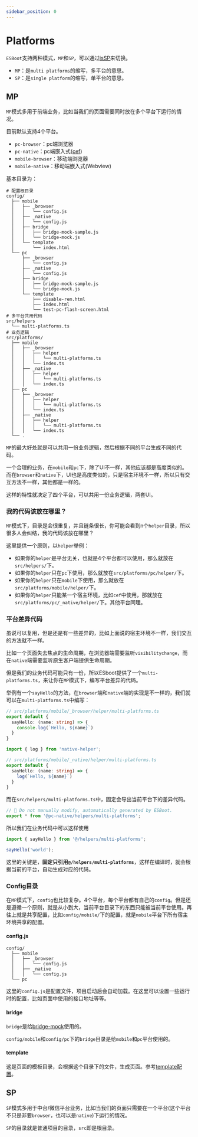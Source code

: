 ```yaml
---
sidebar_position: 0
---
```


# Platforms

`ESBoot`支持两种模式，`MP`和`SP`，可以通过[isSP](../config#issp)来切换。

- `MP`：是`multi platforms`的缩写，多平台的意思。
- `SP`：是`single platform`的缩写，单平台的意思。

## MP

`MP`模式多用于前端业务，比如当我们的页面需要同时放在多个平台下运行的情况。

目前默认支持4个平台。

- `pc-browser`：pc端浏览器
- `pc-native`：pc端嵌入式([cef](https://github.com/chromiumembedded/cef))
- `mobile-browser`：移动端浏览器
- `mobile-native`：移动端嵌入式(Webview)

基本目录为：

```plaint
# 配置根目录
config/
  ├── mobile
  │   ├── _browser
  │   │   └── config.js
  │   ├── _native
  │   │   └── config.js
  │   ├── bridge
  │   │   ├── bridge-mock-sample.js
  │   │   └── bridge-mock.js
  │   └── template
  │       └── index.html
  └── pc
      ├── _browser
      │   └── config.js
      ├── _native
      │   └── config.js
      ├── bridge
      │   ├── bridge-mock-sample.js
      │   └── bridge-mock.js
      └── template
          ├── disable-rem.html
          ├── index.html
          └── test-pc-flash-screen.html
# 多平台共用代码
src/helpers
  └── multi-platforms.ts
# 业务逻辑          
src/platforms/
  ├── mobile
  │   ├── _browser
  │   │   ├── helper
  │   │   │   └── multi-platforms.ts
  │   │   └── index.ts
  │   ├── _native
  │   │   ├── helper
  │   │   │   └── multi-platforms.ts
  │   │   └── index.ts
  ├── pc
  │   ├── _browser
  │   │   ├── helper
  │   │   │   └── multi-platforms.ts
  │   │   └── index.ts
  │   ├── _native
  │   │   ├── helper
  │   │   │   └── multi-platforms.ts
  │   │   └── index.ts
  └── .
```

`MP`的最大好处就是可以共用一份业务逻辑，然后根据不同的平台生成不同的代码。

一个合理的业务，在`mobile`和`pc`下，除了UI不一样，其他应该都是高度类似的。而在`browser`和`native`下，UI也是高度类似的，只是宿主环境不一样，所以只有交互方法不一样，其他都是一样的。

这样的特性就决定了四个平台，可以共用一份业务逻辑，两套UI。

### 我的代码该放在哪里？

`MP`模式下，目录是会很重复，并且链条很长，你可能会看到n个`helper`目录，所以很多人会纠结，我的代码该放在哪里？

这里提供一个原则，以`helper`举例：

- 如果你的`helper`是平台无关，也就是4个平台都可以使用，那么就放在`src/helpers/`下。
- 如果你的`helper`只在`pc`下使用，那么就放在`src/platforms/pc/helper/`下。
- 如果你的`helper`只在`mobile`下使用，那么就放在`src/platforms/mobile/helper/`下。
- 如果你的`helper`只能某一个宿主环境，比如`cef`中使用，那就放在`src/platforms/pc/_native/helper/`下。其他平台同理。

### 平台差异代码

虽说可以复用，但是还是有一些差异的，比如上面说的宿主环境不一样，我们交互的方法就不一样。

比如一个页面失去焦点的生命周期，在浏览器端需要监听`visibilitychange`，而在`native`端需要监听原生客户端提供生命周期。

但是我们的业务代码可能只有一份，所以ESboot提供了一个`multi-platforms.ts`，来让你在`MP`模式下，编写平台差异的代码。

举例有一个`sayHello`的方法，在`browser`端和`native`端的实现是不一样的，我们就可以在`multi-platforms.ts`中编写：

```typescript
// src/platforms/mobile/_browser/helper/multi-platforms.ts
export default {
  sayHello: (name: string) => {
    console.log(`Hello, ${name}`)
  }
}
```

```typescript
import { log } from 'native-helper';

// src/platforms/mobile/_native/helper/multi-platforms.ts
export default {
  sayHello: (name: string) => {
    log(`Hello, ${name}`)
  }
}
```

而在`src/helpers/multi-platforms.ts`中，固定会导出当前平台下的差异代码。

```typescript
// 📢 Do not manually modify, automatically generated by ESBoot.
export * from '@pc-native/helpers/multi-platforms';
```

所以我们在业务代码中可以这样使用

```ts
import { sayHello } from '@/helpers/multi-platforms';

sayHello('world');
```

这里的关键是，**固定只引用`@/helpers/multi-platforms`**，这样在编译时，就会根据当前的平台，自动生成对应的代码。

### Config目录

在`MP`模式下，`config`也比较复杂。4个平台，每个平台都有自己的`config`。但是还是遵循一个原则，就是从小到大，当前平台目录下的东西只能被当前平台使用。再往上就是共享配置，比如`config/mobile/`下的配置，就是`mobile`平台下所有宿主环境共享的配置。

#### config.js

```plaint
config/
  ├── mobile
  │   ├── _browser
  │   │   └── config.js
  │   ├── _native
  │   │   └── config.js
  └── pc
```

这里的`config.js`是配置文件，项目启动后会自动加载。在这里可以设置一些运行时的配置，比如页面中使用的接口地址等等。

#### bridge

`bridge`是给[bridge-mock](http://asset.dzfe.net/ld/bridge-mock/#/)使用的。

`config/mobile`和`config/pc`下的`bridge`目录是给`mobile`和`pc`平台使用的。

#### template

这是页面的模板目录，会根据这个目录下的文件，生成页面。参考[template配置](./entry-files#template)。

## SP

`SP`模式多用于中台/微信平台业务，比如当我们的页面只需要在一个平台(这个平台不只是非要`browser`，也可以是`native`)下运行的情况。

`SP`的目录就是普通项目的目录，`src`即是根目录。
